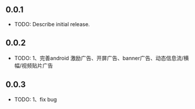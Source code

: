 ## 0.0.1

* TODO: Describe initial release.

## 0.0.2

* TODO: 1、完善android 激励广告、开屏广告、banner广告、动态信息流/横幅/视频贴片广告

## 0.0.3

* TODO: 1、fix bug